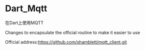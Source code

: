 # Dart_Mqtt
在Dart上使用MQTT

Changes to encapsulate the official routine to make it easier to use

Official address:https://github.com/shamblett/mqtt_client.git
